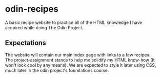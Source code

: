 # odin-recipes
A basic recipe website to practice all of the HTML knowledge I have acquired while doing The Odin Project.

## Expectations
The website will contain our main index page with links to a few recipes. The project-assignment stands to help me solidify my HTML know-how (It won't look cool by any means). We are expected to style it later using CSS, much later in the odin project's foundations course.

